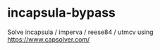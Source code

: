 # incapsula-bypass
Solve incapsula / imperva / reese84 / utmcv using https://www.capsolver.com/
                                                                 